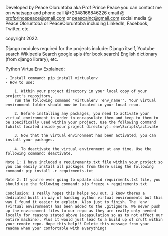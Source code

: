 Developed by Peace Oloruntoba aka Prof Prince Peace
you can contact me on whatsapp and phone call @+2348166846226
email @ profprincepeace@gmail.com or peascainc@gmail.com
social media @ Peace Oloruntoba or PeaceOloruntoba including LinkedIn, Facebook, Twitter, etc.

copyright 2022.

Django modules required for the projects include:
Django itself,
Youtube search
Wikipedia Search
google apis (for book search)
English dictionary (from django library), etc.

Python VirtualEnv Explained:

    - Install command: pip install virtualenv
    - How to use:

        1. Within your project directory in your local copy of your project's repository,
        run the following command "virtualenv 'env_name'". Your virtual environment folder should now be located in your local repo.

        2. Before installing any packages, you need to activate your virtual environment in order to encapsulate them and keep to them to   be specifically used within your project. Use the following command (whilst located inside your project directory): env\Scripts\activate

        3. Now that the virtual environment has been activated, you can install your packages.

        4. To deactivate the virtual environment at any time. Use the following command: deactivate.

    Note 1: I have included a requirements.txt file within your project so you can easily install all packages from there using the following command: pip install -r requirments.txt

    Note 2: If you're ever going to update said requirments.txt file, you should use the following command: pip freeze > requirements.txt

    Conclusion: I really hopes this helps you out. I know theres a dedicated built in way of handing python virtual environments but this way I found it easier to explain. Also just to finish. The 'env' (virtual environment) has been added to the .gitignore. We never push up the environment files to our repo as they are really only needed locally for reasons stated above (ecapsulation so as to not affect our entire machine). Plus it would just lead to a build up of cruft within your remote repo. Hope this help!! Delete this message from your readme when your comfortable with everything!



